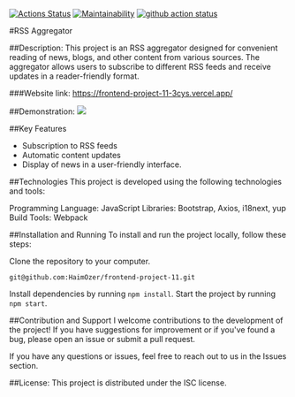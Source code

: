 [![Actions Status](https://github.com/HaimOzer/frontend-project-11/actions/workflows/hexlet-check.yml/badge.svg)](https://github.com/HaimOzer/frontend-project-11/actions)
[![Maintainability](https://api.codeclimate.com/v1/badges/a2a894a54026880ac9c4/maintainability)](https://codeclimate.com/github/HaimOzer/frontend-project-11/maintainability)
[![github action status](https://github.com/hexlet-boilerplates/webpack-package/workflows/Node%20CI/badge.svg)](https://github.com/HaimOzer/frontend-project-11/actions)

#RSS Aggregator

##Description:
This project is an RSS aggregator designed for convenient reading of news, blogs, and other content from various sources. The aggregator allows users to subscribe to different RSS feeds and receive updates in a reader-friendly format.

###Website link:
https://frontend-project-11-3cys.vercel.app/

##Demonstration:
<img src="./demo.gif">

##Key Features
- Subscription to RSS feeds
- Automatic content updates
- Display of news in a user-friendly interface.

##Technologies
This project is developed using the following technologies and tools:

Programming Language: JavaScript
Libraries: Bootstrap, Axios, i18next, yup
Build Tools: Webpack

##Installation and Running
To install and run the project locally, follow these steps:

Clone the repository to your computer.
```
git@github.com:HaimOzer/frontend-project-11.git
```
Install dependencies by running ```npm install```.
Start the project by running ```npm start```.

##Contribution and Support
I welcome contributions to the development of the project! If you have suggestions for improvement or if you've found a bug, please open an issue or submit a pull request.

If you have any questions or issues, feel free to reach out to us in the Issues section.

##License:
This project is distributed under the ISC license.
